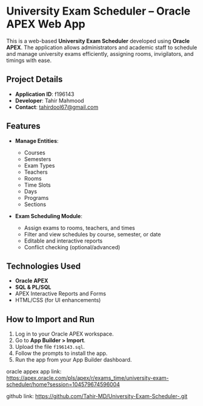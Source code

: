 # University Exam Scheduler – Oracle APEX Web App

This is a web-based **University Exam Scheduler** developed using **Oracle APEX**. The application allows administrators and academic staff to schedule and manage university exams efficiently, assigning rooms, invigilators, and timings with ease.

## Project Details

- **Application ID**: f196143  
- **Developer**: Tahir Mahmood  
- **Contact**: tahirdool67@gmail.com

## Features

- **Manage Entities**:
  - Courses
  - Semesters
  - Exam Types
  - Teachers
  - Rooms
  - Time Slots
  - Days
  - Programs
  - Sections

- **Exam Scheduling Module**:
  - Assign exams to rooms, teachers, and times
  - Filter and view schedules by course, semester, or date
  - Editable and interactive reports
  - Conflict checking (optional/advanced)

## Technologies Used

- **Oracle APEX**
- **SQL & PL/SQL**
- APEX Interactive Reports and Forms
- HTML/CSS (for UI enhancements)

## How to Import and Run

1. Log in to your Oracle APEX workspace.
2. Go to **App Builder > Import**.
3. Upload the file `f196143.sql`.
4. Follow the prompts to install the app.
5. Run the app from your App Builder dashboard.

oracle appex app link:
https://apex.oracle.com/pls/apex/r/exams_time/university-exam-scheduler/home?session=104579674596004

github link:
https://github.com/Tahir-MD/University-Exam-Scheduler-.git
